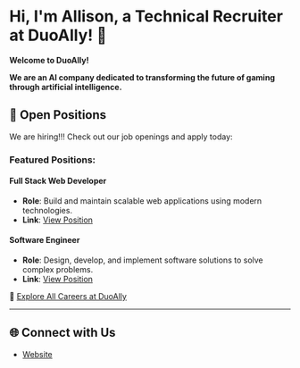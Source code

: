 # Hi, I'm Allison, a Technical Recruiter at DuoAlly! 🚀

**Welcome to DuoAlly!** 

**We are an AI company dedicated to transforming the future of gaming through artificial intelligence.**

## 💼 Open Positions

We are hiring!!! Check out our job openings and apply today:

### Featured Positions:

#### Full Stack Web Developer
- **Role**: Build and maintain scalable web applications using modern technologies.
- **Link**: [View Position](https://duoally.github.io/careers/web-developer.html)

#### Software Engineer
- **Role**: Design, develop, and implement software solutions to solve complex problems.
- **Link**: [View Position](https://duoally.github.io/careers/software-engineer.html)

🔗 [Explore All Careers at DuoAlly](https://duoally.github.io/careers.html)

---

## 🌐 Connect with Us
 
- [Website](https://duoally.github.io)
